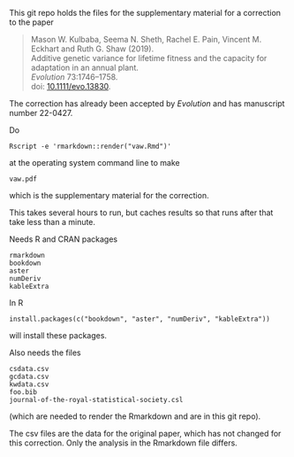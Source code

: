 This git repo holds the files for the supplementary material for a
correction to the paper

> Mason W. Kulbaba, Seema N. Sheth, Rachel E. Pain, Vincent M. Eckhart and Ruth G. Shaw (2019).  
> Additive genetic variance for lifetime fitness and the capacity for adaptation in an annual plant.  
> *Evolution* 73:1746–1758.  
> doi: [10.1111/evo.13830](https://doi.org/10.1111/evo.13830).

The correction has already been accepted by *Evolution* and has manuscript
number 22-0427.

Do

    Rscript -e 'rmarkdown::render("vaw.Rmd")'

at the operating system command line to make

    vaw.pdf

which is the supplementary material for the correction.

This takes several hours to run, but caches results so that runs after
that take less than a minute.

Needs R and CRAN packages

    rmarkdown
    bookdown
    aster
    numDeriv
    kableExtra

In R

    install.packages(c("bookdown", "aster", "numDeriv", "kableExtra"))

will install these packages.

Also needs the files

    csdata.csv
    gcdata.csv
    kwdata.csv
    foo.bib
    journal-of-the-royal-statistical-society.csl

(which are needed to render the Rmarkdown and are in this git repo).

The csv files are the data for the original paper, which has not changed
for this correction.  Only the analysis in the Rmarkdown file differs.
